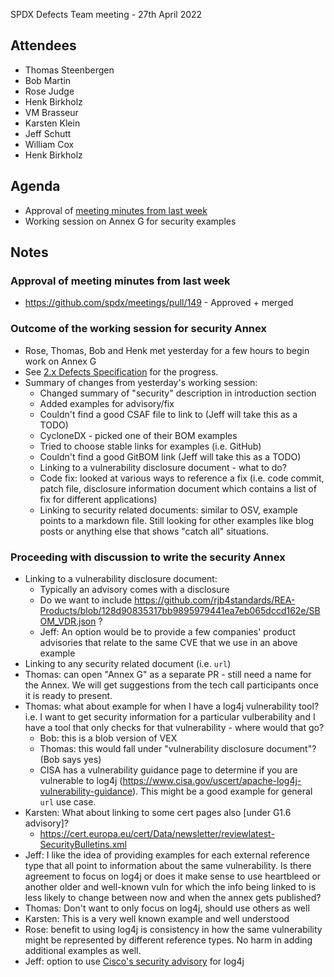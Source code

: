 SPDX Defects Team meeting - 27th April 2022

## Attendees
* Thomas Steenbergen
* Bob Martin
* Rose Judge
* Henk Birkholz
* VM Brasseur
* Karsten Klein
* Jeff Schutt
* William Cox
* Henk Birkholz

## Agenda
* Approval of [meeting minutes from last week](https://github.com/spdx/meetings/pull/149)
* Working session on Annex G for security examples

##  Notes
### Approval of meeting minutes from last week
* https://github.com/spdx/meetings/pull/149 - Approved + merged

### Outcome of the working session for security Annex
* Rose, Thomas, Bob and Henk met yesterday for a few hours to begin work on Annex G
* See [2.x Defects Specification](https://docs.google.com/document/d/1A9lOwYrpVlmxBl_cEahZTMeo0gU6yDxkgSbx4I5K5v4/edit) for the progress.
* Summary of changes from yesterday's working session:
  * Changed summary of "security" description in introduction section
  * Added examples for advisory/fix
  * Couldn't find a good CSAF file to link to (Jeff will take this as a TODO)
  * CycloneDX - picked one of their BOM examples
  * Tried to choose stable links for examples (i.e. GitHub)
  * Couldn't find a good GitBOM link (Jeff will take this as a TODO)
  * Linking to a vulnerability disclosure document - what to do?
  * Code fix: looked at various ways to reference a fix (i.e. code commit, patch file, disclosure information document which contains a list of fix for different applications)
  * Linking to security related documents: similar to OSV, example points to a markdown file. Still looking for other examples like blog posts or anything else that shows "catch all" situations.

### Proceeding with discussion to write the security Annex
* Linking to a vulnerability disclosure document:
  * Typically an advisory comes with a disclosure
  * Do we want to include https://github.com/rjb4standards/REA-Products/blob/128d90835317bb9895979441ea7eb065dccd162e/SBOM_VDR.json ?
  * Jeff: An option would be to provide a few companies' product advisories that relate to the same CVE that we use in an above example 
* Linking to any security related document (i.e. `url`)
* Thomas: can open "Annex G" as a separate PR - still need a name for the Annex. We will get suggestions from the tech call participants once it is ready to present. 
* Thomas: what about example for when I have a log4j vulnerability tool? i.e. I want to get security information for a particular vulberability and  I have a tool that only checks for that vulnerability - where would that go?
  * Bob: this is a blob version of VEX
  * Thomas: this would fall under "vulnerability disclosure document"? (Bob says yes)
  * CISA has a vulnerability guidance page to determine if you are vulnerable to log4j (https://www.cisa.gov/uscert/apache-log4j-vulnerability-guidance). This might be a good example for general `url` use case.
* Karsten: What about linking to some cert pages also [under G1.6 advisory]?
  * https://cert.europa.eu/cert/Data/newsletter/reviewlatest-SecurityBulletins.xml
* Jeff: I like the idea of providing examples for each external reference type that all point to information about the same vulnerability. Is there agreement to focus on log4j or does it make sense to use heartbleed or another older and well-known vuln for which the info being linked to is less likely to change between now and when the annex gets published? 
* Thomas: Don't want to only focus on log4j, should use others as well
* Karsten: This is a very well known example and well understood
* Rose: benefit to using log4j is consistency in how the same vulnerability might be represented by different reference types. No harm in adding additional examples as well.
* Jeff: option to use [Cisco's security advisory](https://tools.cisco.com/security/center/content/CiscoSecurityAdvisory/cisco-sa-apache-log4j-qRuKNEbd) for log4j
